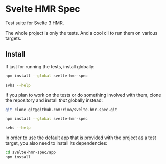 # Svelte HMR Spec

Test suite for Svelte 3 HMR.

The whole project is only the tests. And a cool cli to run them on various targets.

## Install

If just for running the tests, install globally:

```bash
npm install --global svelte-hmr-spec

svhs --help
```

If you plan to work on the tests or do something involved with them, clone the repository and install _that_ globally instead:

```bash
git clone git@github.com:rixo/svelte-hmr-spec.git

npm install --global svelte-hmr-spec

svhs --help
```

In order to use the default app that is provided with the project as a test target, you also need to install its dependencies:

```bash
cd svelte-hmr-spec/app
npm install
```
